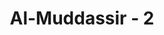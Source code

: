 ---
title: "Al-Muddassir - 2"
no: 2
arabic_no: ٢
ayah: قُمْ فَاَنْذِرْۖ
translation: "bangunlah, lalu berilah peringatan!"
tafsir: "Dalam ayat 1-2 disebutkan bahwa Nabi Muhammad sedang berselubung dengan selimut karena diliputi perasaan takut melihat rupa Malaikat Jibril, lalu turunlah wahyu yang memerintahkan agar segera bangun dan memperingatkan umat yang masih sesat itu supaya mereka mengenal jalan yang benar.\n\nPerkataan \"qum\" (bangunlah) menunjukkan bahwa seorang rasul harus rajin, ulet, dan tidak mengenal putus asa karena ejekan orang yang tidak senang menerima seruannya. Rasul tidak boleh malas dan berpangku tangan. Semenjak ayat ini turun, Nabi Muhammad tidak pernah berhenti melaksanakan tugas dakwah. Sepanjang hidupnya diisi dengan berbagai macam kegiatan yang berguna bagi kepentingan umat dan penyiaran agama Islam.\n\nPeringatan-peringatan yang beliau sampaikan kepada penduduk Mekah yang masih musyrik pada waktu itu, berupa kedahsyatan siksaan Allah di hari Kiamat kelak. Untuk menyelamatkan diri dari azab tersebut, manusia hendaknya mengenal Allah dan patuh mengikuti perintah Rasul saw."
---